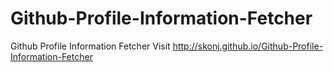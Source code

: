 # Github-Profile-Information-Fetcher
Github Profile Information Fetcher
Visit 
http://skonj.github.io/Github-Profile-Information-Fetcher
